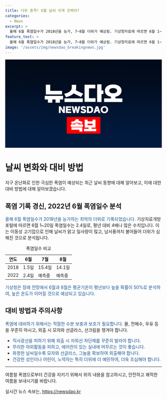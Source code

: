 ```yaml
---
title: 더위 충격! 6월 날씨 이게 진짜야?
categories:
  - News
excerpt: >
  올해 6월 폭염일수가 2018년을 능가, 7~8월 더위가 예상됨. 기상청자료에 따르면 6월 1~20일 폭염일수는 2.4일로, 평년보다 4배 많음. 2018년의 6월 폭염일수인 1.5일보다 많은 수치. 날씨 전문가는 이유로 이동성고기압과 일사량 많아진 것을 지적함. 장마 종료 후 7~8월은 찜통더위로 더워질 전망. 기상청은 6월과 8월 평균기온이 평년보다 높을 확률 50%로 분석. 올해 서울은 6월21일로 열대야를 기록, 역대 최초로 이와 같은 현상이 나타남.
feature_text: >
  올해 6월 폭염일수가 2018년을 능가, 7~8월 더위가 예상됨. 기상청자료에 따르면 6월 1~20일 폭염일수는 2.4일로, 평년보다 4배 많음. 2018년의 6월 폭염일수인 1.5일보다 많은 수치. 날씨 전문가는 이유로 이동성고기압과 일사량 많아진 것을 지적함. 장마 종료 후 7~8월은 찜통더위로 더워질 전망. 기상청은 6월과 8월 평균기온이 평년보다 높을 확률 50%로 분석. 올해 서울은 6월21일로 열대야를 기록, 역대 최초로 이와 같은 현상이 나타남.
image: '/assets/img/newsdao_breakingnews.jpg'
---
```


<p><img src="/assets/img/newsdao_breakingnews.jpg" alt="koreaapp 속보" /></p>

<h1>날씨 변화와 대비 방법</h1>

<p data-ke-size="size16">지구 온난화로 인한 극심한 폭염이 예상되는 최근 날씨 동향에 대해 알아보고, 이에 대한 대비 방법에 대해 알아보겠습니다.</p>

<h2 data-ke-size="size26">폭염 기록 경신, 2022년 6월 폭염일수 분석</h2>

<p><span style="color: #1a5490;">올해 6월 폭염일수가 2018년을 능가하는 최악의 더위로 기록되었습니다.</span> 기상자료개방포털에 따르면 6월 1~20일 폭염일수는 2.4일로, 평년 대비 4배나 많은 수치입니다. 이는 이동성 고기압으로 인해 날씨가 맑고 일사량이 많고, 남서풍까지 불어들어 더위가 심해진 것으로 분석됩니다.</p>

<table>
<caption>폭염일수 비교</caption>
<thead>
<tr>
<th scope="col">연도</th>
<th scope="col">6월</th>
<th scope="col">7월</th>
<th scope="col">8월</th>
</tr>
</thead>
<tbody>
<tr>
<td>2018</td>
<td>1.5일</td>
<td>15.4일</td>
<td>14.1일</td>
</tr>
<tr>
<td>2022</td>
<td>2.4일</td>
<td>예측중</td>
<td>예측중</td>
</tr>
</tbody>
</table>

<p><span style="color: #1a5490;">기상청은 장래 전망에서 6월과 8월은 평균기온이 평년보다 높을 확률이 50%로 분석하여, 높은 온도가 이어질 것으로 예상되고 있습니다.</span></p>

<h2 data-ke-size="size26">대비 방법과 주의사항</h2>

<p><span style="color: #1a5490;">폭염에 대비하기 위해서는 적절한 수분 보충과 보호가 필요합니다.</span> 물, 전해수, 우유 등을 꾸준히 마시고, 외출 시 모자와 선글라스, 선크림을 챙겨야 합니다.</p>

<ul>
<li><span style="color: #1a5490;">직사광선을 피하기 위해 외출 시 자외선 차단제를 꾸준히 발라야 합니다.</span></li>
<li><span style="color: #1a5490;">무리한 야외활동을 피하고, 에어컨이 있는 실내에 머무르는 것이 좋습니다.</span></li>
<li><span style="color: #1a5490;">화창한 날씨일수록 모자와 선글라스, 그늘을 확보하여 외출해야 합니다.</span></li>
<li><span style="color: #1a5490;">건강한 성인이나 어린이, 노약자는 특히 더위에 더 예민하여, 더욱 조심해야 합니다.</span></li>
</ul>

<hr>

<p data-ke-size="size16">여름철 폭염으로부터 건강을 지키기 위해서 위의 내용을 참고하시고, 안전하고 쾌적한 여름을 보내시기를 바랍니다.</p>
실시간 뉴스 속보는, <a href="https://newsdao.kr" rel="dofollow">https://newsdao.kr</a>


